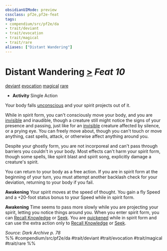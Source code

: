 ```yaml
---
obsidianUIMode: preview
cssclass: pf2e,pf2e-feat
tags:
- compendium/src/pf2e/da
- trait/deviant
- trait/evocation
- trait/magical
- trait/rare
aliases: ["Distant Wandering"]
---
```

# Distant Wandering  [>](chapter-9-playing-the-game.md#Actions "Single Action") *Feat 10*  
[deviant](deviant-da.md "Deviant Action & Ability Trait")  [evocation](evocation.md "Evocation School Trait")  [magical](magical.md "Magical Item Trait")  [rare](rare.md "Rare Rarity Trait")  

- **Activity** Single Action

Your body falls [unconscious](conditions.md#Unconscious) and your spirit projects out of it.

While in spirit form, you can't consciously move your body, and you are [invisible](conditions.md#Invisible) and inaudible, though a creature still might notice the signs of your presence and passing, just like for an [invisible](conditions.md#Invisible) creature affected by silence, or a prying eye. You can freely move about, though you can't touch or move anything, cast spells, attack, or otherwise affect anything around you.

Despite your ghostly form, you are not incorporeal and can't pass through barriers you couldn't in your body. Most effects can't harm your spirit form, though some spells, like spirit blast and spirit song, explicitly damage a creature's spirit.

You can return to your body as a free action. If you are in spirit form at the beginning of your turn, you must attempt another backlash check for your deviation, returning to your body if you fail.

**Awakening** Your spirit moves at the speed of thought. You gain a fly Speed and a +20-foot status bonus to your Speed while in spirit form.

**Awakening** Time seems to pass more slowly while you are projecting your spirit, letting you notice things around you. When you enter spirit form, you can [Recall Knowledge](recall-knowledge.md) or [Seek](seek.md). You are [quickened](conditions.md#Quickened) while in spirit form and can use the extra action only to [Recall Knowledge](recall-knowledge.md) or [Seek](seek.md).

*Source: Dark Archive p. 78*  
%% #compendium/src/pf2e/da #trait/deviant #trait/evocation #trait/magical #trait/rare %%